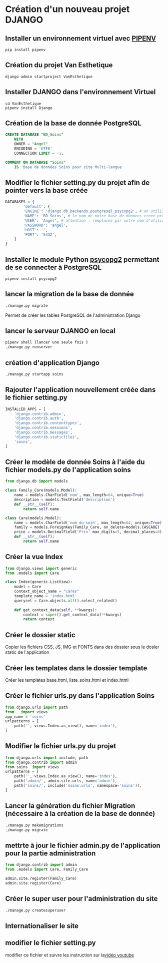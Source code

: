 # Création d'un nouveau projet DJANGO
## Installer un environnement virtuel avec [PIPENV](https://pipenv.readthedocs.io/en/latest/)
```console
pip install pipenv
```
## Création du projet Van Esthetique
```console
django-admin startproject VanEsthetique
```
## Installer DJANGO dans l'environnement Virtuel
```console
cd VanEsthetique 
pipenv install Django
```

## Création de la base de donnée PostgreSQL
```sql
CREATE DATABASE "BD_Soins"
    WITH 
    OWNER = "Angel"
    ENCODING = 'UTF8'
    CONNECTION LIMIT = -1;

COMMENT ON DATABASE "Soins"
    IS 'Base de données Soins pour site Multi-langue
```
## Modifier le fichier setting.py du projet afin de pointer vers la base créée
```python
DATABASES = {
        'default': {
        'ENGINE': 'django.db.backends.postgresql_psycopg2', # on utilise l'adaptateur postgresql
        'NAME': 'BD_Soins', # le nom de notre base de donnees creee precedemment
        'USER': 'Angel', # attention : remplacez par votre nom d'utilisateur
        'PASSWORD': 'angel',
        'HOST': '',
        'PORT': '5432',
    }
}
```
## Installer le module Python [psycopg2](https://pypi.org/project/psycopg2/) permettant de se connecter à PostgreSQL
```console
pipenv install psycopg2
```
## lancer la migration de la base de donnée
```sh
./manage.py migrate
```
Permet de créer les tables PostgreSQL de l'administration Django 
## lancer le serveur DJANGO en local 
```bash
pipenv shell (lancer une seule fois )
./manage.py runserver
```
## création d'application Django 
```bash
./manage.py startapp soins
```
## Rajouter l'application nouvellement créée dans le fichier setting.py
```Python
INSTALLED_APPS = [
    'django.contrib.admin',
    'django.contrib.auth',
    'django.contrib.contenttypes',
    'django.contrib.sessions',
    'django.contrib.messages',
    'django.contrib.staticfiles',
    'soins',
]
```
## Créer le modèle de donnée Soins à l'aide du fichier models.py de l'application soins
```Python
from django.db import models

class Family_Care(models.Model):
    name = models.CharField('nom', max_length=64, unique=True)
    description = models.TextField('description')
    def __str__(self):
        return self.name

class Care(models.Model):
    name = models.CharField('nom du soin', max_length=64, unique=True)
    family = models.ForeignKey(Family_Care, on_delete=models.CASCADE)
    price = models.DecimalField('Prix' max_digits=5, decimal_places=0)
    def __str__(self):
        return self.name
```
## Créer la vue Index 
```python
from django.views import generic
from .models import Care

class Index(generic.ListView):
    model = Care
    context_object_name = "cares"
    template_name = 'index.html'
    queryset = Care.objects.all().select_related()
       
    def get_context_data(self, **kwargs):
        context = super().get_context_data(**kwargs)
        return context
```

## Créer le dossier static
Copier les fichiers CSS, JS, IMG et FONTS dans des dossier sous le dosier static de l'application

## Créer les templates dans le dossier template
Créer les templates base.html, liste_soins.html et index.html

## Créer le fichier urls.py dans l'application Soins
```Python
from django.urls import path
from . import views
app_name = 'soins'
urlpatterns = [
    path('', views.Index.as_view(), name='index'),
]
```

## Modifier le fichier urls.py du projet
```Python
from django.urls import include, path
from django.contrib import admin
from soins  import views
urlpatterns = [
    path('', views.Index.as_view(), name='index'),
    path('admin/', admin.site.urls, name='admin'),
    path('soins/', include('soins.urls', namespace='soins')),
]
```

## Lancer la génération du fichier Migration (nécessaire à la création de la base de donnée)
```bash
./manage.py makemigrations
./manage.py migrate
```
## mettrte à jour le fichier admin.py de l'application pour la partie administration
```Python
from django.contrib import admin
from .models import Care, Family_Care

admin.site.register(Family_Care)
admin.site.register(Care)
```

## Créer le super user pour l'administration du site
```bash
./manage.py createsuperuser
```
## Internationaliser le site


## modifier le fichier setting.py 
modifier ce fichier et suivre les instruction sur la[vidéo youtube](https://youtu.be/xI97sLMd1rM)

